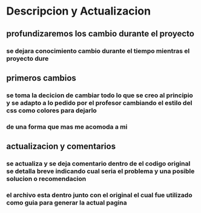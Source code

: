 # Descripcion y Actualizacion 
## profundizaremos los cambio durante el proyecto 
### se dejara conocimiento cambio durante el tiempo mientras el proyecto dure 
## primeros cambios 
### se  toma la decicion de cambiar todo lo que se  creo al principio y se adapto a lo pedido por el profesor cambiando el estilo del css como colores para dejarlo 
### de una forma que mas me acomoda a mi 

## actualizacion y comentarios
### se actualiza y se deja comentario dentro de el codigo original  se detalla breve indicando cual seria el problema y una posible solucion o recomendacion 
### el archivo esta dentro junto con el original el cual fue utilizado como guia para generar  la actual pagina  
